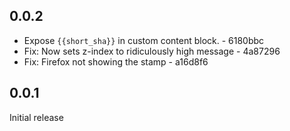 ## 0.0.2

- Expose `{{short_sha}}` in custom content block. - 6180bbc
- Fix: Now sets z-index to ridiculously high message - 4a87296
- Fix: Firefox not showing the stamp - a16d8f6

## 0.0.1

Initial release
